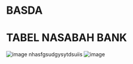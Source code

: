 # BASDA
# TABEL NASABAH BANK
![image](https://github.com/Mezi24/BASDA/assets/131523143/3fcac939-3e45-4c50-bbf1-1afefd83f38b)
nhasfgsudgysytdsuiis
![image](https://github.com/Mezi24/BASDA/assets/131523143/fdae6406-2185-43cd-a9ed-d19d69a1177f)
